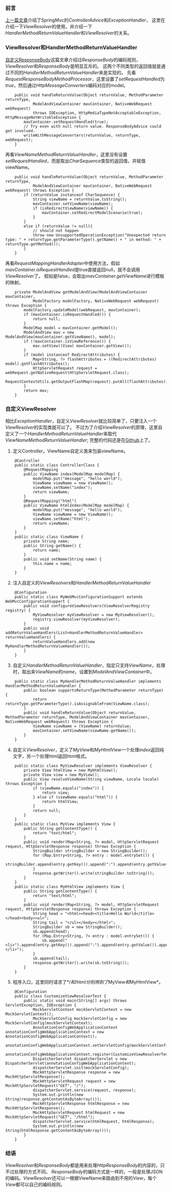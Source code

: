 ### 前言
[上一篇文章](./303450b6b0eb)介绍了SpringMvc的*ControllerAdvice*和*ExceptionHandler*，
这里在介绍一下*ViewResolver*的使用，并介绍一下*HandlerMethodReturnValueHandler*和*ViewResolver*的关系。
### ViewResolver和HandlerMethodReturnValueHandler
[自定义ResponseBody](./4fa3006c066f)这篇文章介绍过*ResponseBody*的编码规则，*ViewResolver*和*ResponseBody*是明显互斥的。
这两个不同类型的返回值就是通过不同的*HandlerMethodReturnValueHandler*来是实现的。
先看*RequestResponseBodyMethodProcessor*，这里设置了*setRequestHandled*为*true*，然后通过*HttpMessageConverters*编码对应的model。
```
    public void handleReturnValue(Object returnValue, MethodParameter returnType,
			ModelAndViewContainer mavContainer, NativeWebRequest webRequest)
			throws IOException, HttpMediaTypeNotAcceptableException, HttpMessageNotWritableException {
		mavContainer.setRequestHandled(true);
		// Try even with null return value. ResponseBodyAdvice could get involved.
		writeWithMessageConverters(returnValue, returnType, webRequest);
	}
```
再看*ViewNameMethodReturnValueHandler*，这里没有设置*setRequestHandled*，而是取出*CharSequence*类型的返回值，并赋值viewName。
```
    public void handleReturnValue(Object returnValue, MethodParameter returnType,
			ModelAndViewContainer mavContainer, NativeWebRequest webRequest) throws Exception {
		if (returnValue instanceof CharSequence) {
			String viewName = returnValue.toString();
			mavContainer.setViewName(viewName);
			if (isRedirectViewName(viewName)) {
				mavContainer.setRedirectModelScenario(true);
			}
		}
		else if (returnValue != null){
			// should not happen
			throw new UnsupportedOperationException("Unexpected return type: " + returnType.getParameterType().getName() + " in method: " + returnType.getMethod());
		}
	}
```
再看*RequestMappingHandlerAdapter*中使用方法，假如*mavContainer.isRequestHandled*是true直接返回null，就不会调用*ViewResolver*了。
假如是false，会取出*mavContainer.getViewName*进行模板的映射。
```
    private ModelAndView getModelAndView(ModelAndViewContainer mavContainer,
			ModelFactory modelFactory, NativeWebRequest webRequest) throws Exception {
		modelFactory.updateModel(webRequest, mavContainer);
		if (mavContainer.isRequestHandled()) {
			return null;
		}
		ModelMap model = mavContainer.getModel();
		ModelAndView mav = new ModelAndView(mavContainer.getViewName(), model);
		if (!mavContainer.isViewReference()) {
			mav.setView((View) mavContainer.getView());
		}
		if (model instanceof RedirectAttributes) {
			Map<String, ?> flashAttributes = ((RedirectAttributes) model).getFlashAttributes();
			HttpServletRequest request = webRequest.getNativeRequest(HttpServletRequest.class);
			RequestContextUtils.getOutputFlashMap(request).putAll(flashAttributes);
		}
		return mav;
	}
```
### 自定义ViewResolver
相比*ExceptionHandler*，自定义*ViewResolver*就比较简单了，只要注入一个*ViewResolver*的实现类就可以了。
不过为了介绍*ViewResolver*的原理，这里自定义了一个*HandlerMethodReturnValueHandler*来取代*ViewNameMethodReturnValueHandler*;
完整的代码还是在[Github](https://github.com/wcong/learn-java/blob/master/src/main/java/org/wcong/test/spring/CustomizeViewResolverTest.java)上了。
1. 定义Controller。ViewName自定义类来包装viewName。
```
    @Controller
    public static class ControllerClass {
        @RequestMapping
        public ViewName index(ModelMap modelMap) {
            modelMap.put("message", "hello world");
            ViewName viewName = new ViewName();
            viewName.setName("index");
            return viewName;
        }
        @RequestMapping("html")
        public ViewName htmlIndex(ModelMap modelMap) {
            modelMap.put("message", "hello world");
            ViewName viewName = new ViewName();
            viewName.setName("html");
            return viewName;
        }
    }
    public static class ViewName {
        private String name;
        public String getName() {
            return name;
        }
        public void setName(String name) {
            this.name = name;
        }
    }
```
2. 注入自定义的*ViewResolvers*和*HandlerMethodReturnValueHandler*
```
    @Configuration
    public static class MyWebMvcConfigurationSupport extends WebMvcConfigurationSupport {
        public void configureViewResolvers(ViewResolverRegistry registry) {
            MyViewResolver myViewResolver = new MyViewResolver();
            registry.viewResolver(myViewResolver);
        }
        public void addReturnValueHandlers(List<HandlerMethodReturnValueHandler> returnValueHandlers) {
            returnValueHandlers.add(new MyHandlerMethodReturnValueHandler());
        }
    }
```
3. 自定义*HandlerMethodReturnValueHandler*，指定只支持*ViewName*，处理时，取出来*ViewName*的*name*，设置到*ModelAndViewContainer*中。
```
    public static class MyHandlerMethodReturnValueHandler implements HandlerMethodReturnValueHandler {
        public boolean supportsReturnType(MethodParameter returnType) {
            return returnType.getParameterType().isAssignableFrom(ViewName.class);
        }
        public void handleReturnValue(Object returnValue, MethodParameter returnType, ModelAndViewContainer mavContainer, NativeWebRequest webRequest) throws Exception {
            ViewName viewName = (ViewName) returnValue;
            mavContainer.setViewName(viewName.getName());
        }
    }
```
4. 自定义*ViewResolver*，定义了*MyView*和*MyHtmlView*一个处理*index*返回纯文字，另一个处理*html*返回html格式。
```
    public static class MyViewResolver implements ViewResolver {
        private View htmlView = new MyHtmlView();
        private View view = new MyView();
        public View resolveViewName(String viewName, Locale locale) throws Exception {
            if (viewName.equals("index")) {
                return view;
            } else if (viewName.equals("html")) {
                return htmlView;
            }
            return null;
        }
    }
    public static class MyView implements View {
        public String getContentType() {
            return "text/html";
        }
        public void render(Map<String, ?> model, HttpServletRequest request, HttpServletResponse response) throws Exception {
            StringBuilder stringBuilder = new StringBuilder();
            for (Map.Entry<String, ?> entry : model.entrySet()) {
                stringBuilder.append(entry.getKey()).append(":").append(entry.getValue());
            }
            response.getWriter().write(stringBuilder.toString());
        }
    }
    public static class MyHtmlView implements View {
        public String getContentType() {
            return "text/html";
        }
        public void render(Map<String, ?> model, HttpServletRequest request, HttpServletResponse response) throws Exception {
            String head = "<html><head><title>Hello World</title></head><body><ul>";
            String tail = "</ul></body></html>";
            StringBuilder sb = new StringBuilder();
            sb.append(head);
            for (Map.Entry<String, ?> entry : model.entrySet()) {
                sb.append("<li>").append(entry.getKey()).append(":").append(entry.getValue()).append("</li>");
            }
            sb.append(tail);
            response.getWriter().write(sb.toString());
        }
    }
```
5. 程序入口，这里同时请求了*/*和*/html*分别用到了*MyView*和*MyHtmlView*。
```
    @Configuration
    public class CustomizeViewResolverTest {
        public static void main(String[] args) throws ServletException, IOException {
            MockServletContext mockServletContext = new MockServletContext();
            MockServletConfig mockServletConfig = new MockServletConfig(mockServletContext);
            AnnotationConfigWebApplicationContext annotationConfigWebApplicationContext = new AnnotationConfigWebApplicationContext();
            annotationConfigWebApplicationContext.setServletConfig(mockServletConfig);
            annotationConfigWebApplicationContext.register(CustomizeViewResolverTest.class);
            DispatcherServlet dispatcherServlet = new DispatcherServlet(annotationConfigWebApplicationContext);
            dispatcherServlet.init(mockServletConfig);
            MockHttpServletResponse response = new MockHttpServletResponse();
            MockHttpServletRequest request = new MockHttpServletRequest("GET", "/");
            dispatcherServlet.service(request, response);
            System.out.println(new String(response.getContentAsByteArray()));
            MockHttpServletResponse htmlResponse = new MockHttpServletResponse();
            MockHttpServletRequest htmlRequest = new MockHttpServletRequest("GET", "/html");
            dispatcherServlet.service(htmlRequest, htmlResponse);
            System.out.println(new String(htmlResponse.getContentAsByteArray()));
        }
    }
```
### 结语
*ViewResolver*和*ResponseBody*都是用来处理*HttpResponseBody*的内容的，只不过处理的方式不同。
*ResponseBody*的编码方式是一样的，一般是处理JSON的编码。*ViewResolver*还可以一根据ViewName来路由到不用的*View*，每个*View*都可以自己的编码规则。